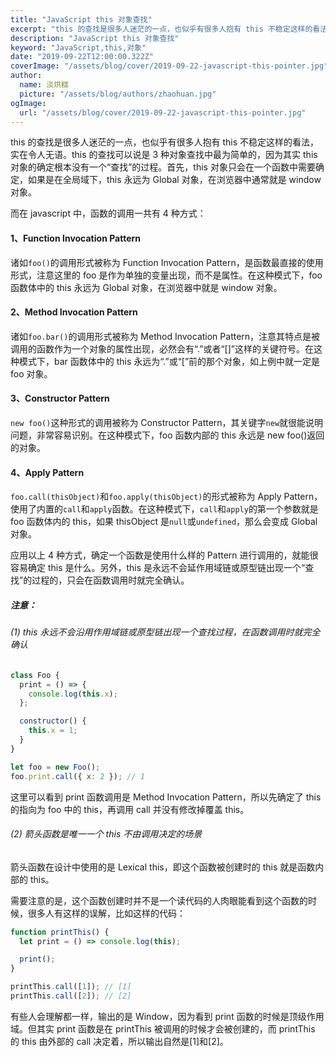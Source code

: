 ```yaml
---
title: "JavaScript this 对象查找"
excerpt: "this 的查找是很多人迷茫的一点，也似乎有很多人抱有 this 不稳定这样的看法，实在令人无语。"
description: "JavaScript this 对象查找"
keyword: "JavaScript,this,对象"
date: "2019-09-22T12:00:00.322Z"
coverImage: "/assets/blog/cover/2019-09-22-javascript-this-pointer.jpg"
author:
  name: 淡烘糕
  picture: "/assets/blog/authors/zhaohuan.jpg"
ogImage:
  url: "/assets/blog/cover/2019-09-22-javascript-this-pointer.jpg"
---
```


this 的查找是很多人迷茫的一点，也似乎有很多人抱有 this 不稳定这样的看法，实在令人无语。this 的查找可以说是 3 种对象查找中最为简单的，因为其实 this 对象的确定根本没有一个“查找”的过程。首先，this 对象只会在一个函数中需要确定，如果是在全局域下，this 永远为 Global 对象，在浏览器中通常就是 window 对象。

而在 javascript 中，函数的调用一共有 4 种方式：

#### 1、Function Invocation Pattern

诸如`foo()`的调用形式被称为 Function Invocation Pattern，是函数最直接的使用形式，注意这里的 foo 是作为单独的变量出现，而不是属性。在这种模式下，foo 函数体中的 this 永远为 Global 对象，在浏览器中就是 window 对象。

#### 2、Method Invocation Pattern

诸如`foo.bar()`的调用形式被称为 Method Invocation Pattern，注意其特点是被调用的函数作为一个对象的属性出现，必然会有“.”或者“[]”这样的关键符号。在这种模式下，bar 函数体中的 this 永远为“.”或“[”前的那个对象，如上例中就一定是 foo 对象。

#### 3、Constructor Pattern

`new foo()`这种形式的调用被称为 Constructor Pattern，其关键字`new`就很能说明问题，非常容易识别。在这种模式下，foo 函数内部的 this 永远是 new foo()返回的对象。

#### 4、Apply Pattern

`foo.call(thisObject)`和`foo.apply(thisObject)`的形式被称为 Apply Pattern，使用了内置的`call`和`apply`函数。在这种模式下，`call`和`apply`的第一个参数就是 foo 函数体内的 this，如果 thisObject 是`null`或`undefined`，那么会变成 Global 对象。

应用以上 4 种方式，确定一个函数是使用什么样的 Pattern 进行调用的，就能很容易确定 this 是什么。另外，this 是永远不会延作用域链或原型链出现一个“查找”的过程的，只会在函数调用时就完全确认。

##### 注意：

###### (1) this 永远不会沿用作用域链或原型链出现一个查找过程，在函数调用时就完全确认

```js
class Foo {
  print = () => {
    console.log(this.x);
  };

  constructor() {
    this.x = 1;
  }
}

let foo = new Foo();
foo.print.call({ x: 2 }); // 1
```

这里可以看到 print 函数调用是 Method Invocation Pattern，所以先确定了 this 的指向为 foo 中的 this，再调用 call 并没有修改掉覆盖 this。

###### (2) 箭头函数是唯一一个 this 不由调用决定的场景

箭头函数在设计中使用的是 Lexical this，即这个函数被创建时的 this 就是函数内部的 this。

需要注意的是，这个函数创建时并不是一个读代码的人肉眼能看到这个函数的时候，很多人有这样的误解，比如这样的代码：

```js
function printThis() {
  let print = () => console.log(this);

  print();
}

printThis.call([1]); // [1]
printThis.call([2]); // [2]
```

有些人会理解都一样，输出的是 Window，因为看到 print 函数的时候是顶级作用域。但其实 print 函数是在 printThis 被调用的时候才会被创建的，而 printThis 的 this 由外部的 call 决定着，所以输出自然是[1]和[2]。
